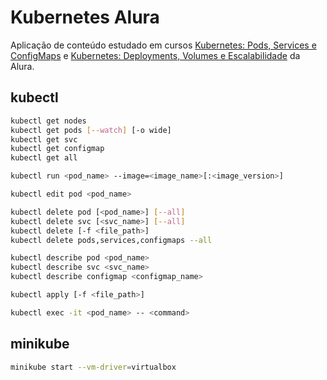 # Kubernetes Alura
Aplicação de conteúdo estudado em cursos [Kubernetes: Pods, Services e ConfigMaps](https://cursos.alura.com.br/course/kubernetes-pods-services-configmap) e [Kubernetes: Deployments, Volumes e Escalabilidade](https://cursos.alura.com.br/course/kubernetes-deployments-volumes-escalabilidade) da Alura.

## kubectl
```bash
kubectl get nodes
kubectl get pods [--watch] [-o wide]
kubectl get svc
kubectl get configmap
kubectl get all

kubectl run <pod_name> --image=<image_name>[:<image_version>]

kubectl edit pod <pod_name> 

kubectl delete pod [<pod_name>] [--all]
kubectl delete svc [<svc_name>] [--all]
kubectl delete [-f <file_path>]
kubectl delete pods,services,configmaps --all

kubectl describe pod <pod_name>
kubectl describe svc <svc_name>
kubectl describe configmap <configmap_name>

kubectl apply [-f <file_path>]

kubectl exec -it <pod_name> -- <command>
```

## minikube
```bash
minikube start --vm-driver=virtualbox
``` 